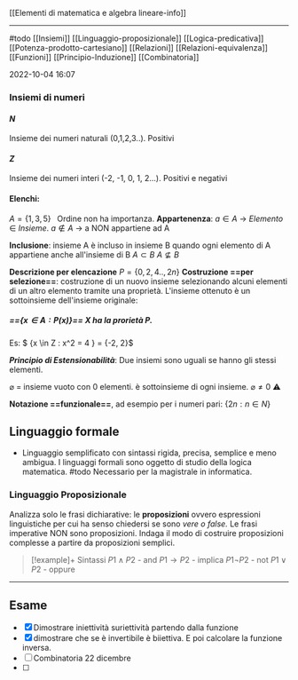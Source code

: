 [[Elementi di matematica e algebra lineare-info]]

---
#todo 
[[Insiemi]]
[[Linguaggio-proposizionale]]
[[Logica-predicativa]]
[[Potenza-prodotto-cartesiano]]
[[Relazioni]]
[[Relazioni-equivalenza]]
[[Funzioni]]
[[Principio-Induzione]]
[[Combinatoria]]



2022-10-04 16:07

### Insiemi di numeri 

#### $N$ 
Insieme dei numeri naturali (0,1,2,3..). Positivi
#### $Z$
Insieme dei numeri interi (-2, -1, 0, 1, 2...). Positivi e negativi

#### Elenchi: 
$A = \{1, 3, 5\} \;\;$   Ordine non ha importanza.
**Appartenenza**:
$a \in A$ -> *Elemento* $\in$ *Insieme*. 
$a \notin A$ -> a NON appartiene ad A 

**Inclusione**: insieme  A è incluso in insieme B quando ogni elemento di A appartiene anche all'insieme di B
$A \subset B$
$A \nsubseteq B$

**Descrizione per elencazione** $P=\{0,2,4..,2n\}$
**Costruzione ==per selezione==**: costruzione di un nuovo insieme selezionando alcuni elementi di un altro elemento tramite una proprietà. L'insieme ottenuto è un sottoinsieme dell'insieme originale: 
##### ==$\{ x\in A: P(x)\}$==  X ha la prorietà P. 
Es: $ \{x \in Z : x^2 = 4 \} = \{-2, 2\}$

***Principio di Estensionabilità***: Due insiemi sono uguali se hanno gli stessi elementi. 

$\varnothing$ = insieme vuoto con 0 elementi. è sottoinsieme di ogni insieme. 
$\varnothing \neq 0$  ⚠️

**Notazione ==funzionale==**, ad esempio per i numeri pari:  $\{2n : n \in N \}$

## Linguaggio formale

- Linguaggio semplificato con sintassi rigida, precisa, semplice e meno ambigua. 
I linguaggi formali sono oggetto di studio della logica matematica. #todo Necessario per la magistrale in informatica.

### Linguaggio Proposizionale
Analizza solo le frasi dichiarative: le **proposizioni** ovvero espressioni linguistiche per cui ha senso chiedersi se sono *vere o false.* Le frasi imperative NON sono proposizioni. 
Indaga il modo di costruire proposizioni complesse a partire da proposizioni semplici. 

>[!example]+ Sintassi 
$P1 \land P2$    -    and
$P1 \to P2$     -    implica
$P1 \lnot P2$    -    not
$P1 \lor P2$     -    oppure

---
## Esame 
- [x] Dimostrare iniettività suriettività partendo dalla funzione 
- [x] dimostrare che se è invertibile è biiettiva. E poi calcolare la funzione inversa. 
- [ ] Combinatoria 22 dicembre 
- [ ] 

